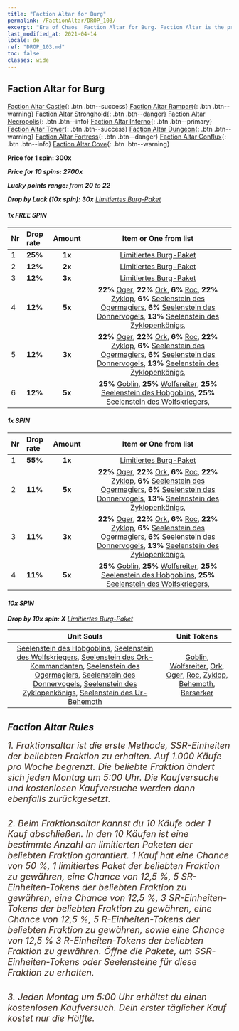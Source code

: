 ```yaml
---
title: "Faction Altar for Burg"
permalink: /FactionAltar/DROP_103/
excerpt: "Era of Chaos  Faction Altar for Burg. Faction Altar is the primary method for obtaining SSR units from the popular faction. Limited to 1,000 purchases each week. The popular faction changes at 05:00 every Monday. Purchase attempts and free purchase attempts will also reset then."
last_modified_at: 2021-04-14
locale: de
ref: "DROP_103.md"
toc: false
classes: wide
---
```


##  Faction Altar for **Burg**

  [Faction Altar Castle](/de/FactionAltar/DROP_101/){: .btn .btn--success} [Faction Altar Rampart](/de/FactionAltar/DROP_102/){: .btn .btn--warning} [Faction Altar Stronghold](/de/FactionAltar/DROP_103/){: .btn .btn--danger} [Faction Altar Necropolis](/de/FactionAltar/DROP_104/){: .btn .btn--info} [Faction Altar Inferno](/de/FactionAltar/DROP_105/){: .btn .btn--primary} [Faction Altar Tower](/de/FactionAltar/DROP_106/){: .btn .btn--success} [Faction Altar Dungeon](/de/FactionAltar/DROP_107/){: .btn .btn--warning} [Faction Altar Fortress](/de/FactionAltar/DROP_108/){: .btn .btn--danger} [Faction Altar Conflux](/de/FactionAltar/DROP_109/){: .btn .btn--info} [Faction Altar Cove](/de/FactionAltar/DROP_112/){: .btn .btn--warning} 

  **Price for 1 spin: 300x** <i class="fas fa-gem"/>

  **Price for 10 spins: 2700x** <i class="fas fa-gem"/>

  **Lucky points range:** from **20** to **22**

  **Drop by Luck (10x spin): 30x** [Limitiertes Burg-Paket](/de/Items/con_2103/)

####  1x FREE SPIN 

  |    Nr    |  Drop rate  |  Amount   |   Item or One from list  |
  |:---------|:------------|:---------:|:------------------------:|
  | 1 | **25%** | **1x** | [Limitiertes Burg-Paket](/de/Items/con_2103/) |
  | 2 | **12%** | **2x** | [Limitiertes Burg-Paket](/de/Items/con_2103/) |
  | 3 | **12%** | **3x** | [Limitiertes Burg-Paket](/de/Items/con_2103/) |
  | 4 | **12%** | **5x** |  **22%** [Oger](/de/Items/unt_220/),  **22%** [Ork](/de/Items/unt_219/),  **6%** [Roc](/de/Items/unt_221/),  **22%** [Zyklop](/de/Items/unt_222/),  **6%** [Seelenstein des Ogermagiers](/de/Items/unt_308/),  **6%** [Seelenstein des Donnervogels](/de/Items/unt_309/),  **13%** [Seelenstein des Zyklopenkönigs](/de/Items/unt_310/),  |
  | 5 | **12%** | **3x** |  **22%** [Oger](/de/Items/unt_220/),  **22%** [Ork](/de/Items/unt_219/),  **6%** [Roc](/de/Items/unt_221/),  **22%** [Zyklop](/de/Items/unt_222/),  **6%** [Seelenstein des Ogermagiers](/de/Items/unt_308/),  **6%** [Seelenstein des Donnervogels](/de/Items/unt_309/),  **13%** [Seelenstein des Zyklopenkönigs](/de/Items/unt_310/),  |
  | 6 | **12%** | **5x** |  **25%** [Goblin](/de/Items/unt_217/),  **25%** [Wolfsreiter](/de/Items/unt_218/),  **25%** [Seelenstein des Hobgoblins](/de/Items/unt_305/),  **25%** [Seelenstein des Wolfskriegers](/de/Items/unt_306/),  |


####  1x SPIN 

  |    Nr    |  Drop rate  |  Amount   |   Item or One from list  |
  |:---------|:------------|:---------:|:------------------------:|
  | 1 | **55%** | **1x** | [Limitiertes Burg-Paket](/de/Items/con_2103/) |
  | 2 | **11%** | **5x** |  **22%** [Oger](/de/Items/unt_220/),  **22%** [Ork](/de/Items/unt_219/),  **6%** [Roc](/de/Items/unt_221/),  **22%** [Zyklop](/de/Items/unt_222/),  **6%** [Seelenstein des Ogermagiers](/de/Items/unt_308/),  **6%** [Seelenstein des Donnervogels](/de/Items/unt_309/),  **13%** [Seelenstein des Zyklopenkönigs](/de/Items/unt_310/),  |
  | 3 | **11%** | **3x** |  **22%** [Oger](/de/Items/unt_220/),  **22%** [Ork](/de/Items/unt_219/),  **6%** [Roc](/de/Items/unt_221/),  **22%** [Zyklop](/de/Items/unt_222/),  **6%** [Seelenstein des Ogermagiers](/de/Items/unt_308/),  **6%** [Seelenstein des Donnervogels](/de/Items/unt_309/),  **13%** [Seelenstein des Zyklopenkönigs](/de/Items/unt_310/),  |
  | 4 | **11%** | **5x** |  **25%** [Goblin](/de/Items/unt_217/),  **25%** [Wolfsreiter](/de/Items/unt_218/),  **25%** [Seelenstein des Hobgoblins](/de/Items/unt_305/),  **25%** [Seelenstein des Wolfskriegers](/de/Items/unt_306/),  |


####  10x SPIN 

  **Drop by 10x spin: X** [Limitiertes Burg-Paket](/de/Items/con_2103/)

  |    Unit Souls    |  Unit Tokens  |
  |:----------------:|:-------------:|
  | [Seelenstein des Hobgoblins](/de/Items/unt_305/), [Seelenstein des Wolfskriegers](/de/Items/unt_306/), [Seelenstein des Ork-Kommandanten](/de/Items/unt_307/), [Seelenstein des Ogermagiers](/de/Items/unt_308/), [Seelenstein des Donnervogels](/de/Items/unt_309/), [Seelenstein des Zyklopenkönigs](/de/Items/unt_310/), [Seelenstein des Ur-Behemoth](/de/Items/unt_311/) | [Goblin](/de/Items/unt_217/), [Wolfsreiter](/de/Items/unt_218/), [Ork](/de/Items/unt_219/), [Oger](/de/Items/unt_220/), [Roc](/de/Items/unt_221/), [Zyklop](/de/Items/unt_222/), [Behemoth](/de/Items/unt_223/), [Berserker](/de/Items/unt_224/) |



## Faction Altar Rules

  <span style="color: #3c2a1e;font-size:20px">1. Fraktionsaltar ist die erste Methode, SSR-Einheiten der beliebten Fraktion zu erhalten. Auf 1.000 Käufe pro Woche begrenzt. Die beliebte Fraktion ändert sich jeden Montag um 5:00 Uhr. Die Kaufversuche und kostenlosen Kaufversuche werden dann ebenfalls zurückgesetzt.</span><br/>

<br/>  <span style="color: #3c2a1e;font-size:20px">2. Beim Fraktionsaltar kannst du 10 Käufe oder 1 Kauf abschließen. In den 10 Käufen ist eine bestimmte Anzahl an limitierten Paketen der beliebten Fraktion garantiert. 1 Kauf hat eine Chance von 50 %, 1 limitiertes Paket der beliebten Fraktion zu gewähren, eine Chance von 12,5 %, 5 SR-Einheiten-Tokens der beliebten Fraktion zu gewähren, eine Chance von 12,5 %, 3 SR-Einheiten-Tokens der beliebten Fraktion zu gewähren, eine Chance von 12,5 %, 5 R-Einheiten-Tokens der beliebten Fraktion zu gewähren, sowie eine Chance von 12,5 % 3 R-Einheiten-Tokens der beliebten Fraktion zu gewähren. Öffne die Pakete, um SSR-Einheiten-Tokens oder Seelensteine für diese Fraktion zu erhalten.</span>

<br/>  <span style="color: #3c2a1e;font-size:20px">3. Jeden Montag um 5:00 Uhr erhältst du einen kostenlosen Kaufversuch. Dein erster täglicher Kauf kostet nur die Hälfte.</span><br/>

<br/>